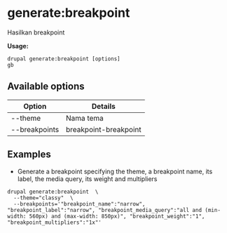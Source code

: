 # generate:breakpoint
Hasilkan breakpoint

**Usage:**
```
drupal generate:breakpoint [options]
gb
```

## Available options
Option | Details
-------|-------------
--theme | Nama tema
--breakpoints | breakpoint-breakpoint

## Examples
* Generate a breakpoint specifying the theme, a breakpoint name, its label, the media query, its weight and multipliers
```
drupal generate:breakpoint  \
  --theme="classy"  \
  --breakpoints='"breakpoint_name":"narrow", "breakpoint_label":"narrow", "breakpoint_media_query":"all and (min-width: 560px) and (max-width: 850px)", "breakpoint_weight":"1", "breakpoint_multipliers":"1x"'
```
